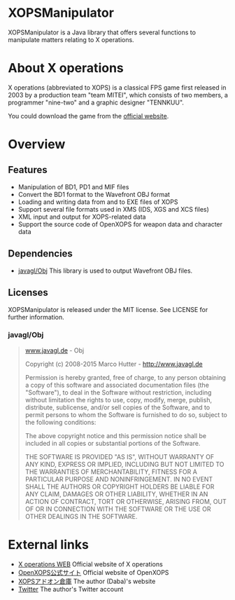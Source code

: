# XOPSManipulator

XOPSManipulator is a Java library that offers several functions to manipulate matters relating to X operations.

# About X operations

X operations (abbreviated to XOPS) is a classical FPS game first released in 2003 by a production team "team MITEI", which consists of two members, a programmer "nine-two" and a graphic designer "TENNKUU".

You could download the game from the [official website](https://hp.vector.co.jp/authors/VA022962/xops/).

# Overview

## Features

- Manipulation of BD1, PD1 and MIF files
- Convert the BD1 format to the Wavefront OBJ format
- Loading and writing data from and to EXE files of XOPS
- Support several file formats used in XMS (IDS, XGS and XCS files)
- XML input and output for XOPS-related data
- Support the source code of OpenXOPS for weapon data and character data

## Dependencies

- [javagl/Obj](https://github.com/javagl/Obj)
  This library is used to output Wavefront OBJ files.

## Licenses

XOPSManipulator is released under the MIT license. See LICENSE for further information.

### javagl/Obj

> www.javagl.de - Obj
>
> Copyright (c) 2008-2015 Marco Hutter - http://www.javagl.de
>
> Permission is hereby granted, free of charge, to any person
> obtaining a copy of this software and associated documentation
> files (the "Software"), to deal in the Software without
> restriction, including without limitation the rights to use,
> copy, modify, merge, publish, distribute, sublicense, and/or sell
> copies of the Software, and to permit persons to whom the
> Software is furnished to do so, subject to the following
> conditions:
>
> The above copyright notice and this permission notice shall be
> included in all copies or substantial portions of the Software.
>
> THE SOFTWARE IS PROVIDED "AS IS", WITHOUT WARRANTY OF ANY KIND,
> EXPRESS OR IMPLIED, INCLUDING BUT NOT LIMITED TO THE WARRANTIES
> OF MERCHANTABILITY, FITNESS FOR A PARTICULAR PURPOSE AND
> NONINFRINGEMENT. IN NO EVENT SHALL THE AUTHORS OR COPYRIGHT
> HOLDERS BE LIABLE FOR ANY CLAIM, DAMAGES OR OTHER LIABILITY,
> WHETHER IN AN ACTION OF CONTRACT, TORT OR OTHERWISE, ARISING
> FROM, OUT OF OR IN CONNECTION WITH THE SOFTWARE OR THE USE OR
> OTHER DEALINGS IN THE SOFTWARE.

# External links

- [X operations WEB](https://hp.vector.co.jp/authors/VA022962/xops/)
  Official website of X operations
- [OpenXOPS公式サイト](http://openxops.net/)
  Official website of OpenXOPS
- [XOPSアドオン倉庫](https://sites.google.com/site/xopsaddonwarehouse/home)
  The author (Daba)'s website
- [Twitter](https://twitter.com/Daxie_tksm6)
  The author's Twitter account

